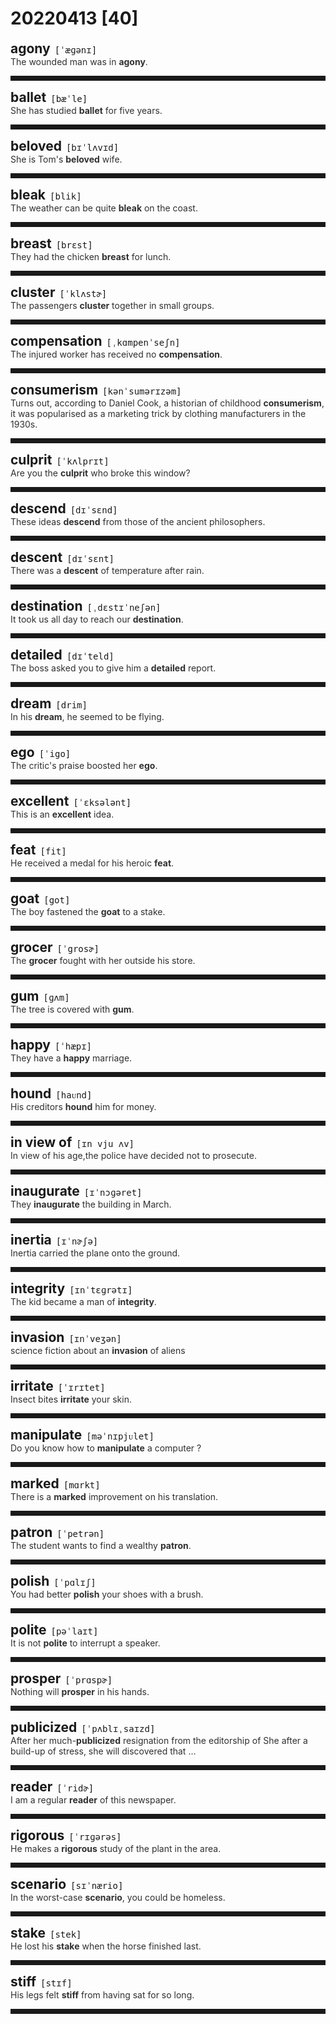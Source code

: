 <style>
/*不显示details的三角符号*/
details > summary::marker {
    display: none;
    content: none;
}
/*去掉外边框*/
details summary{
    outline:none;
    cursor:pointer;/*鼠标放上去之后变成手型*/
}
/*去掉前面默认的小黑三角*/
details summary::-webkit-details-marker{
    display:none; 
}
</style>
# 20220413 [40]  

<div style="display: flex;align-items: baseline;">
    <h2 style="margin-bottom: 0;margin-top: 0">agony</h2>
    <p style="padding:0 .5em; margin: 0;font-family: monospace;">[ˈæɡənɪ]</p>
    <p class="interpretation_30343" style="display:none ;padding:0 .5em; margin: 0; white-space: nowrap;overflow: hidden;text-overflow: ellipsis;">n. 极度痛苦</p>
</div>
<details class="details_30343">
    <summary style="color: #303030;">The wounded man was in <strong>agony</strong>.</summary>
    受伤的人很痛苦。
</details>
<hr style="padding-bottom: 0.5em;" />


<div style="display: flex;align-items: baseline;">
    <h2 style="margin-bottom: 0;margin-top: 0">ballet</h2>
    <p style="padding:0 .5em; margin: 0;font-family: monospace;">[bæˈle]</p>
    <p class="interpretation_30343" style="display:none ;padding:0 .5em; margin: 0; white-space: nowrap;overflow: hidden;text-overflow: ellipsis;">n. 芭蕾舞；芭蕾</p>
</div>
<details class="details_30343">
    <summary style="color: #303030;">She has studied <strong>ballet</strong> for five years.</summary>
    她学芭蕾舞已经五年了。
</details>
<hr style="padding-bottom: 0.5em;" />


<div style="display: flex;align-items: baseline;">
    <h2 style="margin-bottom: 0;margin-top: 0">beloved</h2>
    <p style="padding:0 .5em; margin: 0;font-family: monospace;">[bɪˈlʌvɪd]</p>
    <p class="interpretation_30343" style="display:none ;padding:0 .5em; margin: 0; white-space: nowrap;overflow: hidden;text-overflow: ellipsis;">adj. 钟爱的；深爱的</p>
</div>
<details class="details_30343">
    <summary style="color: #303030;">She is Tom's <strong>beloved</strong> wife.</summary>
    她是汤姆的爱妻。
</details>
<hr style="padding-bottom: 0.5em;" />


<div style="display: flex;align-items: baseline;">
    <h2 style="margin-bottom: 0;margin-top: 0">bleak</h2>
    <p style="padding:0 .5em; margin: 0;font-family: monospace;">[blik]</p>
    <p class="interpretation_30343" style="display:none ;padding:0 .5em; margin: 0; white-space: nowrap;overflow: hidden;text-overflow: ellipsis;">adj. 荒凉的；阴冷的；凄凉的；无望的；沮丧的</p>
</div>
<details class="details_30343">
    <summary style="color: #303030;">The weather can be quite <strong>bleak</strong> on the coast.</summary>
    沿海地区的天气会非常阴冷。
</details>
<hr style="padding-bottom: 0.5em;" />


<div style="display: flex;align-items: baseline;">
    <h2 style="margin-bottom: 0;margin-top: 0">breast</h2>
    <p style="padding:0 .5em; margin: 0;font-family: monospace;">[brɛst]</p>
    <p class="interpretation_30343" style="display:none ;padding:0 .5em; margin: 0; white-space: nowrap;overflow: hidden;text-overflow: ellipsis;">n. 胸部；胸脯；乳房</p>
</div>
<details class="details_30343">
    <summary style="color: #303030;">They had the chicken <strong>breast</strong> for lunch.</summary>
    他们午餐吃鸡胸肉。
</details>
<hr style="padding-bottom: 0.5em;" />


<div style="display: flex;align-items: baseline;">
    <h2 style="margin-bottom: 0;margin-top: 0">cluster</h2>
    <p style="padding:0 .5em; margin: 0;font-family: monospace;">[ˈklʌstɚ]</p>
    <p class="interpretation_30343" style="display:none ;padding:0 .5em; margin: 0; white-space: nowrap;overflow: hidden;text-overflow: ellipsis;">n. 群；团；簇
v. 聚集</p>
</div>
<details class="details_30343">
    <summary style="color: #303030;">The passengers <strong>cluster</strong> together in small groups.</summary>
    乘客们三五成群聚在一起。
</details>
<hr style="padding-bottom: 0.5em;" />


<div style="display: flex;align-items: baseline;">
    <h2 style="margin-bottom: 0;margin-top: 0">compensation</h2>
    <p style="padding:0 .5em; margin: 0;font-family: monospace;">[ˌkɑmpenˈseʃn]</p>
    <p class="interpretation_30343" style="display:none ;padding:0 .5em; margin: 0; white-space: nowrap;overflow: hidden;text-overflow: ellipsis;">n. 补偿；赔偿</p>
</div>
<details class="details_30343">
    <summary style="color: #303030;">The injured worker has received no <strong>compensation</strong>.</summary>
    这个受伤的工人没有得到任何赔偿。
</details>
<hr style="padding-bottom: 0.5em;" />


<div style="display: flex;align-items: baseline;">
    <h2 style="margin-bottom: 0;margin-top: 0">consumerism</h2>
    <p style="padding:0 .5em; margin: 0;font-family: monospace;">[kənˈsumərɪzəm]</p>
    <p class="interpretation_30343" style="display:none ;padding:0 .5em; margin: 0; white-space: nowrap;overflow: hidden;text-overflow: ellipsis;">n. 消费主义；保护消费者权益主义</p>
</div>
<details class="details_30343">
    <summary style="color: #303030;">Turns out, according to Daniel Cook, a historian of childhood <strong>consumerism</strong>, it was popularised as a marketing trick by clothing manufacturers in the 1930s.</summary>
    研究儿童消费主义的历史学家丹尼尔•库克(Daniel Cook)表示，事实证明，上世纪30年代，服装制造商把它作为一种营销手段推广开来。
</details>
<hr style="padding-bottom: 0.5em;" />


<div style="display: flex;align-items: baseline;">
    <h2 style="margin-bottom: 0;margin-top: 0">culprit</h2>
    <p style="padding:0 .5em; margin: 0;font-family: monospace;">[ˈkʌlprɪt]</p>
    <p class="interpretation_30343" style="display:none ;padding:0 .5em; margin: 0; white-space: nowrap;overflow: hidden;text-overflow: ellipsis;">n. 罪犯；犯错的人</p>
</div>
<details class="details_30343">
    <summary style="color: #303030;">Are you the <strong>culprit</strong> who broke this window?</summary>
    你就是那个打破窗户的人吗？
</details>
<hr style="padding-bottom: 0.5em;" />


<div style="display: flex;align-items: baseline;">
    <h2 style="margin-bottom: 0;margin-top: 0">descend</h2>
    <p style="padding:0 .5em; margin: 0;font-family: monospace;">[dɪˈsɛnd]</p>
    <p class="interpretation_30343" style="display:none ;padding:0 .5em; margin: 0; white-space: nowrap;overflow: hidden;text-overflow: ellipsis;">v. 下来；下降；突然造访；突袭；沦落；起源</p>
</div>
<details class="details_30343">
    <summary style="color: #303030;">These ideas <strong>descend</strong> from those of the ancient philosophers.</summary>
    这些观点来源于那些古代哲学家的思想。
</details>
<hr style="padding-bottom: 0.5em;" />


<div style="display: flex;align-items: baseline;">
    <h2 style="margin-bottom: 0;margin-top: 0">descent</h2>
    <p style="padding:0 .5em; margin: 0;font-family: monospace;">[dɪˈsɛnt]</p>
    <p class="interpretation_30343" style="display:none ;padding:0 .5em; margin: 0; white-space: nowrap;overflow: hidden;text-overflow: ellipsis;">n. 下降；斜坡；堕落；血统</p>
</div>
<details class="details_30343">
    <summary style="color: #303030;">There was a <strong>descent</strong> of temperature after rain.</summary>
    雨后气温下降了。
</details>
<hr style="padding-bottom: 0.5em;" />


<div style="display: flex;align-items: baseline;">
    <h2 style="margin-bottom: 0;margin-top: 0">destination</h2>
    <p style="padding:0 .5em; margin: 0;font-family: monospace;">[ˌdɛstɪˈneʃən]</p>
    <p class="interpretation_30343" style="display:none ;padding:0 .5em; margin: 0; white-space: nowrap;overflow: hidden;text-overflow: ellipsis;">n. 目的地；终点</p>
</div>
<details class="details_30343">
    <summary style="color: #303030;">It took us all day to reach our <strong>destination</strong>.</summary>
    我们花了一整天才到达目的地。
</details>
<hr style="padding-bottom: 0.5em;" />


<div style="display: flex;align-items: baseline;">
    <h2 style="margin-bottom: 0;margin-top: 0">detailed</h2>
    <p style="padding:0 .5em; margin: 0;font-family: monospace;">[dɪˈteld]</p>
    <p class="interpretation_30343" style="display:none ;padding:0 .5em; margin: 0; white-space: nowrap;overflow: hidden;text-overflow: ellipsis;">adj. 详细的；逐条的；细致的
v. 详述；细说；派遣；“detail”的过去式和过去分词</p>
</div>
<details class="details_30343">
    <summary style="color: #303030;">The boss asked you to give him a <strong>detailed</strong> report.</summary>
    老板让你给他一份详尽的报告。
</details>
<hr style="padding-bottom: 0.5em;" />


<div style="display: flex;align-items: baseline;">
    <h2 style="margin-bottom: 0;margin-top: 0">dream</h2>
    <p style="padding:0 .5em; margin: 0;font-family: monospace;">[drim]</p>
    <p class="interpretation_30343" style="display:none ;padding:0 .5em; margin: 0; white-space: nowrap;overflow: hidden;text-overflow: ellipsis;">n. 梦；梦想
v. 梦想；做梦</p>
</div>
<details class="details_30343">
    <summary style="color: #303030;">In his <strong>dream</strong>, he seemed to be flying.</summary>
    梦中他似乎飞起来了。
</details>
<hr style="padding-bottom: 0.5em;" />


<div style="display: flex;align-items: baseline;">
    <h2 style="margin-bottom: 0;margin-top: 0">ego</h2>
    <p style="padding:0 .5em; margin: 0;font-family: monospace;">[ˈigo]</p>
    <p class="interpretation_30343" style="display:none ;padding:0 .5em; margin: 0; white-space: nowrap;overflow: hidden;text-overflow: ellipsis;">n. 自我；自负；自尊心</p>
</div>
<details class="details_30343">
    <summary style="color: #303030;">The critic's praise boosted her <strong>ego</strong>.</summary>
    那位评论家的赞扬使她自负起来。
</details>
<hr style="padding-bottom: 0.5em;" />


<div style="display: flex;align-items: baseline;">
    <h2 style="margin-bottom: 0;margin-top: 0">excellent</h2>
    <p style="padding:0 .5em; margin: 0;font-family: monospace;">[ˈɛksələnt]</p>
    <p class="interpretation_30343" style="display:none ;padding:0 .5em; margin: 0; white-space: nowrap;overflow: hidden;text-overflow: ellipsis;">adj. 优秀的；杰出的；卓越的</p>
</div>
<details class="details_30343">
    <summary style="color: #303030;">This is an <strong>excellent</strong> idea.</summary>
    这是一个绝佳的想法。
</details>
<hr style="padding-bottom: 0.5em;" />


<div style="display: flex;align-items: baseline;">
    <h2 style="margin-bottom: 0;margin-top: 0">feat</h2>
    <p style="padding:0 .5em; margin: 0;font-family: monospace;">[fit]</p>
    <p class="interpretation_30343" style="display:none ;padding:0 .5em; margin: 0; white-space: nowrap;overflow: hidden;text-overflow: ellipsis;">n. 功绩；技艺；壮举</p>
</div>
<details class="details_30343">
    <summary style="color: #303030;">He received a medal for his heroic <strong>feat</strong>.</summary>
    他因其英雄功绩而获得一枚勋章。
</details>
<hr style="padding-bottom: 0.5em;" />


<div style="display: flex;align-items: baseline;">
    <h2 style="margin-bottom: 0;margin-top: 0">goat</h2>
    <p style="padding:0 .5em; margin: 0;font-family: monospace;">[got]</p>
    <p class="interpretation_30343" style="display:none ;padding:0 .5em; margin: 0; white-space: nowrap;overflow: hidden;text-overflow: ellipsis;">n. 山羊</p>
</div>
<details class="details_30343">
    <summary style="color: #303030;">The boy fastened the <strong>goat</strong> to a stake.</summary>
    男孩把山羊拴在木桩上。
</details>
<hr style="padding-bottom: 0.5em;" />


<div style="display: flex;align-items: baseline;">
    <h2 style="margin-bottom: 0;margin-top: 0">grocer</h2>
    <p style="padding:0 .5em; margin: 0;font-family: monospace;">[ˈgrosɚ]</p>
    <p class="interpretation_30343" style="display:none ;padding:0 .5em; margin: 0; white-space: nowrap;overflow: hidden;text-overflow: ellipsis;">n. 食品杂货商；食品杂货店</p>
</div>
<details class="details_30343">
    <summary style="color: #303030;">The <strong>grocer</strong> fought with her outside his store.</summary>
    杂货店老板在店外和她打了起来。
</details>
<hr style="padding-bottom: 0.5em;" />


<div style="display: flex;align-items: baseline;">
    <h2 style="margin-bottom: 0;margin-top: 0">gum</h2>
    <p style="padding:0 .5em; margin: 0;font-family: monospace;">[ɡʌm]</p>
    <p class="interpretation_30343" style="display:none ;padding:0 .5em; margin: 0; white-space: nowrap;overflow: hidden;text-overflow: ellipsis;">n. 树胶；口香糖；牙龈
v. 用胶粘</p>
</div>
<details class="details_30343">
    <summary style="color: #303030;">The tree is covered with <strong>gum</strong>.</summary>
    这棵树上覆盖着树胶。
</details>
<hr style="padding-bottom: 0.5em;" />


<div style="display: flex;align-items: baseline;">
    <h2 style="margin-bottom: 0;margin-top: 0">happy</h2>
    <p style="padding:0 .5em; margin: 0;font-family: monospace;">[ˈhæpɪ]</p>
    <p class="interpretation_30343" style="display:none ;padding:0 .5em; margin: 0; white-space: nowrap;overflow: hidden;text-overflow: ellipsis;">adj. 快乐的；高兴的</p>
</div>
<details class="details_30343">
    <summary style="color: #303030;">They have a <strong>happy</strong> marriage.</summary>
    他们的婚姻很美满。
</details>
<hr style="padding-bottom: 0.5em;" />


<div style="display: flex;align-items: baseline;">
    <h2 style="margin-bottom: 0;margin-top: 0">hound</h2>
    <p style="padding:0 .5em; margin: 0;font-family: monospace;">[haᴜnd]</p>
    <p class="interpretation_30343" style="display:none ;padding:0 .5em; margin: 0; white-space: nowrap;overflow: hidden;text-overflow: ellipsis;">n. 猎犬
v. 追逐；纠缠</p>
</div>
<details class="details_30343">
    <summary style="color: #303030;">His creditors <strong>hound</strong> him for money.</summary>
    债主们逼着找他要钱。
</details>
<hr style="padding-bottom: 0.5em;" />


<div style="display: flex;align-items: baseline;">
    <h2 style="margin-bottom: 0;margin-top: 0">in view of</h2>
    <p style="padding:0 .5em; margin: 0;font-family: monospace;">[ɪn vju ʌv]</p>
    <p class="interpretation_30343" style="display:none ;padding:0 .5em; margin: 0; white-space: nowrap;overflow: hidden;text-overflow: ellipsis;">phrase. 鉴于；考虑到；由于</p>
</div>
<details class="details_30343">
    <summary style="color: #303030;">In view of his age,the police have decided not to prosecute.</summary>
    鉴于他的年龄，警方决定对他撤销起诉。
</details>
<hr style="padding-bottom: 0.5em;" />


<div style="display: flex;align-items: baseline;">
    <h2 style="margin-bottom: 0;margin-top: 0">inaugurate</h2>
    <p style="padding:0 .5em; margin: 0;font-family: monospace;">[ɪˈnɔɡəret]</p>
    <p class="interpretation_30343" style="display:none ;padding:0 .5em; margin: 0; white-space: nowrap;overflow: hidden;text-overflow: ellipsis;">v. 开创；为（某人）举行就职典礼；为…举行落成（或开幕）仪式</p>
</div>
<details class="details_30343">
    <summary style="color: #303030;">They <strong>inaugurate</strong> the building in March.</summary>
    他们将要在三月份为这座大楼举行落成典礼。
</details>
<hr style="padding-bottom: 0.5em;" />


<div style="display: flex;align-items: baseline;">
    <h2 style="margin-bottom: 0;margin-top: 0">inertia</h2>
    <p style="padding:0 .5em; margin: 0;font-family: monospace;">[ɪˈnɚʃə]</p>
    <p class="interpretation_30343" style="display:none ;padding:0 .5em; margin: 0; white-space: nowrap;overflow: hidden;text-overflow: ellipsis;">n. 惯性；惰性</p>
</div>
<details class="details_30343">
    <summary style="color: #303030;">Inertia carried the plane onto the ground.</summary>
    飞机靠惯性着陆。
</details>
<hr style="padding-bottom: 0.5em;" />


<div style="display: flex;align-items: baseline;">
    <h2 style="margin-bottom: 0;margin-top: 0">integrity</h2>
    <p style="padding:0 .5em; margin: 0;font-family: monospace;">[ɪnˈtɛɡrətɪ]</p>
    <p class="interpretation_30343" style="display:none ;padding:0 .5em; margin: 0; white-space: nowrap;overflow: hidden;text-overflow: ellipsis;">n. 完整；正直；诚实</p>
</div>
<details class="details_30343">
    <summary style="color: #303030;">The kid became a man of <strong>integrity</strong>.</summary>
    这孩子成了一个诚实的人。
</details>
<hr style="padding-bottom: 0.5em;" />


<div style="display: flex;align-items: baseline;">
    <h2 style="margin-bottom: 0;margin-top: 0">invasion</h2>
    <p style="padding:0 .5em; margin: 0;font-family: monospace;">[ɪnˈveʒən]</p>
    <p class="interpretation_30343" style="display:none ;padding:0 .5em; margin: 0; white-space: nowrap;overflow: hidden;text-overflow: ellipsis;">n. 侵犯；侵略</p>
</div>
<details class="details_30343">
    <summary style="color: #303030;">science fiction about an <strong>invasion</strong> of aliens</summary>
    关于外星人入侵的科幻小说
</details>
<hr style="padding-bottom: 0.5em;" />


<div style="display: flex;align-items: baseline;">
    <h2 style="margin-bottom: 0;margin-top: 0">irritate</h2>
    <p style="padding:0 .5em; margin: 0;font-family: monospace;">[ˈɪrɪtet]</p>
    <p class="interpretation_30343" style="display:none ;padding:0 .5em; margin: 0; white-space: nowrap;overflow: hidden;text-overflow: ellipsis;">v. 激怒；使急躁；使疼痛</p>
</div>
<details class="details_30343">
    <summary style="color: #303030;">Insect bites <strong>irritate</strong> your skin.</summary>
    虫子叮疼了你的皮肤。
</details>
<hr style="padding-bottom: 0.5em;" />


<div style="display: flex;align-items: baseline;">
    <h2 style="margin-bottom: 0;margin-top: 0">manipulate</h2>
    <p style="padding:0 .5em; margin: 0;font-family: monospace;">[məˈnɪpjᴜlet]</p>
    <p class="interpretation_30343" style="display:none ;padding:0 .5em; margin: 0; white-space: nowrap;overflow: hidden;text-overflow: ellipsis;">v. 操纵；使用</p>
</div>
<details class="details_30343">
    <summary style="color: #303030;">Do you know how to <strong>manipulate</strong> a computer ?</summary>
    你知道怎样操作计算机吗？
</details>
<hr style="padding-bottom: 0.5em;" />


<div style="display: flex;align-items: baseline;">
    <h2 style="margin-bottom: 0;margin-top: 0">marked</h2>
    <p style="padding:0 .5em; margin: 0;font-family: monospace;">[mɑrkt]</p>
    <p class="interpretation_30343" style="display:none ;padding:0 .5em; margin: 0; white-space: nowrap;overflow: hidden;text-overflow: ellipsis;">adj. 明显的；显著的；有记号的
v. 做标记；（使）留痕迹；评分；“mark”的过去分词和过去式</p>
</div>
<details class="details_30343">
    <summary style="color: #303030;">There is a <strong>marked</strong> improvement on his translation.</summary>
    他的翻译水准明显地提高了。
</details>
<hr style="padding-bottom: 0.5em;" />


<div style="display: flex;align-items: baseline;">
    <h2 style="margin-bottom: 0;margin-top: 0">patron</h2>
    <p style="padding:0 .5em; margin: 0;font-family: monospace;">[ˈpetrən]</p>
    <p class="interpretation_30343" style="display:none ;padding:0 .5em; margin: 0; white-space: nowrap;overflow: hidden;text-overflow: ellipsis;">n. 赞助人；资助人；老主顾</p>
</div>
<details class="details_30343">
    <summary style="color: #303030;">The student wants to find a wealthy <strong>patron</strong>.</summary>
    那学生想找到一个富有的资助人。
</details>
<hr style="padding-bottom: 0.5em;" />


<div style="display: flex;align-items: baseline;">
    <h2 style="margin-bottom: 0;margin-top: 0">polish</h2>
    <p style="padding:0 .5em; margin: 0;font-family: monospace;">[ˈpɑlɪʃ]</p>
    <p class="interpretation_30343" style="display:none ;padding:0 .5em; margin: 0; white-space: nowrap;overflow: hidden;text-overflow: ellipsis;">v. 擦亮；磨光；润色；完善
n. 光泽；上光剂</p>
</div>
<details class="details_30343">
    <summary style="color: #303030;">You had better <strong>polish</strong> your shoes with a brush.</summary>
    你最好用刷子刷刷鞋。
</details>
<hr style="padding-bottom: 0.5em;" />


<div style="display: flex;align-items: baseline;">
    <h2 style="margin-bottom: 0;margin-top: 0">polite</h2>
    <p style="padding:0 .5em; margin: 0;font-family: monospace;">[pəˈlaɪt]</p>
    <p class="interpretation_30343" style="display:none ;padding:0 .5em; margin: 0; white-space: nowrap;overflow: hidden;text-overflow: ellipsis;">adj. 有礼貌的；客气的；文雅的</p>
</div>
<details class="details_30343">
    <summary style="color: #303030;">It is not <strong>polite</strong> to interrupt a speaker.</summary>
    打断别人说话是不礼貌的。
</details>
<hr style="padding-bottom: 0.5em;" />


<div style="display: flex;align-items: baseline;">
    <h2 style="margin-bottom: 0;margin-top: 0">prosper</h2>
    <p style="padding:0 .5em; margin: 0;font-family: monospace;">[ˈprɑspɚ]</p>
    <p class="interpretation_30343" style="display:none ;padding:0 .5em; margin: 0; white-space: nowrap;overflow: hidden;text-overflow: ellipsis;">v. 成功；繁荣</p>
</div>
<details class="details_30343">
    <summary style="color: #303030;">Nothing will <strong>prosper</strong> in his hands.</summary>
    在他手里什么事也办不成。
</details>
<hr style="padding-bottom: 0.5em;" />


<div style="display: flex;align-items: baseline;">
    <h2 style="margin-bottom: 0;margin-top: 0">publicized</h2>
    <p style="padding:0 .5em; margin: 0;font-family: monospace;">[ˈpʌblɪˌsaɪzd]</p>
    <p class="interpretation_30343" style="display:none ;padding:0 .5em; margin: 0; white-space: nowrap;overflow: hidden;text-overflow: ellipsis;">adj. 公开的
v. 宣传；公布；“publicize”的过去式和过去分词</p>
</div>
<details class="details_30343">
    <summary style="color: #303030;">After her much-<strong>publicized</strong> resignation from the editorship of She after a build-up of stress, she will discovered that ...</summary>
    她在因累积的重负而做出引发外界广泛关注之举——辞去《她》杂志编辑一职——之后可能会察觉到……
</details>
<hr style="padding-bottom: 0.5em;" />


<div style="display: flex;align-items: baseline;">
    <h2 style="margin-bottom: 0;margin-top: 0">reader</h2>
    <p style="padding:0 .5em; margin: 0;font-family: monospace;">[ˈridɚ]</p>
    <p class="interpretation_30343" style="display:none ;padding:0 .5em; margin: 0; white-space: nowrap;overflow: hidden;text-overflow: ellipsis;">n. 读者；读物</p>
</div>
<details class="details_30343">
    <summary style="color: #303030;">I am a regular <strong>reader</strong> of this newspaper.</summary>
    我是这份报纸的长期读者。
</details>
<hr style="padding-bottom: 0.5em;" />


<div style="display: flex;align-items: baseline;">
    <h2 style="margin-bottom: 0;margin-top: 0">rigorous</h2>
    <p style="padding:0 .5em; margin: 0;font-family: monospace;">[ˈrɪɡərəs]</p>
    <p class="interpretation_30343" style="display:none ;padding:0 .5em; margin: 0; white-space: nowrap;overflow: hidden;text-overflow: ellipsis;">adj. 严密的；缜密的；严格的</p>
</div>
<details class="details_30343">
    <summary style="color: #303030;">He makes a <strong>rigorous</strong> study of the plant in the area.</summary>
    他对该地的植物进行了严谨的研究。
</details>
<hr style="padding-bottom: 0.5em;" />


<div style="display: flex;align-items: baseline;">
    <h2 style="margin-bottom: 0;margin-top: 0">scenario</h2>
    <p style="padding:0 .5em; margin: 0;font-family: monospace;">[sɪˈnærio]</p>
    <p class="interpretation_30343" style="display:none ;padding:0 .5em; margin: 0; white-space: nowrap;overflow: hidden;text-overflow: ellipsis;">n. 设想；可能发生的情况；情节梗概</p>
</div>
<details class="details_30343">
    <summary style="color: #303030;">In the worst-case <strong>scenario</strong>, you could be homeless.</summary>
    最坏的情况是你可能会无家可归。
</details>
<hr style="padding-bottom: 0.5em;" />


<div style="display: flex;align-items: baseline;">
    <h2 style="margin-bottom: 0;margin-top: 0">stake</h2>
    <p style="padding:0 .5em; margin: 0;font-family: monospace;">[stek]</p>
    <p class="interpretation_30343" style="display:none ;padding:0 .5em; margin: 0; white-space: nowrap;overflow: hidden;text-overflow: ellipsis;">n. 股份；赌注；桩
v. 投下…的赌注；把…系于桩上</p>
</div>
<details class="details_30343">
    <summary style="color: #303030;">He lost his <strong>stake</strong> when the horse finished last.</summary>
    当那匹马跑了最后一名时，他输了他的赌注。
</details>
<hr style="padding-bottom: 0.5em;" />


<div style="display: flex;align-items: baseline;">
    <h2 style="margin-bottom: 0;margin-top: 0">stiff</h2>
    <p style="padding:0 .5em; margin: 0;font-family: monospace;">[stɪf]</p>
    <p class="interpretation_30343" style="display:none ;padding:0 .5em; margin: 0; white-space: nowrap;overflow: hidden;text-overflow: ellipsis;">adj. 硬的；僵硬的</p>
</div>
<details class="details_30343">
    <summary style="color: #303030;">His legs felt <strong>stiff</strong> from having sat for so long.</summary>
    由于坐得太久，他的双腿感到僵直。
</details>
<hr style="padding-bottom: 0.5em;" />

<script>
const details = document.querySelectorAll('.details_30343');
const translates = document.querySelectorAll('.interpretation_30343');

details.forEach((item, index) => item.addEventListener('toggle', () => {
    if (item.open) {
        translates[index].style.display = 'block';
    } else translates[index].style.display = 'none';
}));
</script>
